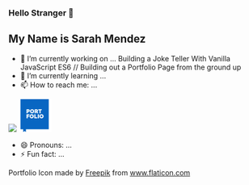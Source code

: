 ### Hello Stranger 👋
## My Name is Sarah Mendez 

- 🔭 I’m currently working on ... Building a Joke Teller With Vanilla JavaScript ES6 // Building out a Portfolio Page from the ground up
- 🌱 I’m currently learning ... 
- 📫 How to reach me: ...

[<img src="https://content.linkedin.com/content/dam/me/business/en-us/amp/brand-site/v2/bg/LI-Bug.svg.original.svg">](https://www.linkedin.com/in/srhmendez/)
[<img height=65px width=65px src="./Portfolio.svg">](https://sarahmendez.com)


- 😄 Pronouns: ...
- ⚡ Fun fact: ...







<div id="credit">Portfolio Icon made by <a href="https://www.flaticon.com/authors/freepik" title="Freepik">Freepik</a> from <a href="https://www.flaticon.com/" title="Flaticon">www.flaticon.com</a></div>
